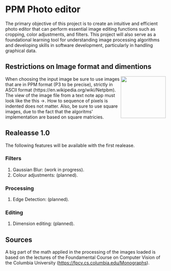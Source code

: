 # PPM Photo editor
The primary objective of this project is to create an intuitive and efficient photo editor that can perform essential image editing functions such as cropping, color adjustments, and filters. This project will also serve as a foundational learning tool for understanding image processing algorithms and developing skills in software development, particularly in handling graphical data.

## Restrictions on Image format and dimentions
<img align="right" width="141" height="131" src="https://github.com/alberto-cardini/PPM_Photo_Editor/assets/51383388/c4e8fbc9-6acb-4c12-a4e9-ff0911929841)">
When choosing the input image be sure to use images that are in PPM format (P3 to be precise), strictly in ASCII format (https://en.wikipedia.org/wiki/Netpbm). The view of the image file from a text note app must look like the this ->. How to sequence of pixels is indented does not matter.
Also, be sure to use square images, due to the fact that the algoritms' implementation are based on square matricies.

## Realeasse 1.0
The following features will be available with the first realease. 

### Filters
1. Gaussian Blur: (work in progress).
2. Colour adjustments: (planned).

### Processing
1. Edge Detection: (planned).

### Editing  
1. Dimension editing: (planned).

## Sources
A big part of the math applied in the processing of the images loaded is based on the lectures of the Foundamental Course on Computer Vision of the Columbia University (https://fpcv.cs.columbia.edu/Monographs).

